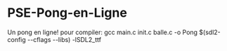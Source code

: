 # PSE-Pong-en-Ligne
Un pong en ligne! pour compiler: gcc main.c init.c balle.c -o Pong $(sdl2-config --cflags --libs) -lSDL2_ttf
